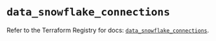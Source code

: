 # `data_snowflake_connections`

Refer to the Terraform Registry for docs: [`data_snowflake_connections`](https://registry.terraform.io/providers/snowflake-labs/snowflake/1.0.3/docs/data-sources/connections).
